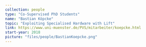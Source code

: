 ```yaml
---
collection: people
type: "Co-Supervised PhD Students"
name: "Bastian Köpcke"
topic: "Exploiting Specialised Hardware with Lift"
link: https://www.uni-muenster.de/PVS/mitarbeiter/koepcke.html
start-year: 2018
picture: "files/people/BastianKoepcke.png"
---
```

